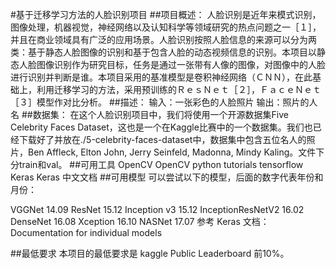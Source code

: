 #基于迁移学习方法的人脸识别项目
##项目概述：
人脸识别是近年来模式识别，图像处理，机器视觉，神经网络以及认知科学等领域研究的热点问题之一［１］，并且在商业领域具有广泛的应用场景。人脸识别按照人脸信息的来源可以分为两类：基于静态人脸图像的识别和基于包含人脸的动态视频信息的识别。本项目以静态人脸图像识别作为研究目标，任务是通过一张带有人像的图像，对图像中的人脸进行识别并判断是谁。本项目采用的基准模型是卷积神经网络（ＣＮＮ），在此基础上，利用迁移学习的方法，采用预训练的ＲｅｓＮｅｔ［２］，ＦａｃｅＮｅｔ［３］模型作对比分析。
##描述：
输入：一张彩色的人脸照片
输出：照片的人名
##数据集：
在这个人脸识别项目中，我们将使用一个开源数据集Five Celebrity Faces Dataset，这也是一个在Kaggle比赛中的一个数据集。我们也已经下载好了并放在./5-celebrity-faces-dataset中，数据集中包含五位名人的照片，Ben Affleck, Elton John, Jerry Seinfeld, Madonna, Mindy Kaling。文件下分train和val。
##可用工具
OpenCV
OpenCV python tutorials
tensorflow
Keras
Keras 中文文档
##可用模型
可以尝试以下的模型，后面的数字代表年份和月份：

VGGNet 14.09
ResNet 15.12
Inception v3 15.12
InceptionResNetV2 16.02
DenseNet 16.08
Xception 16.10
NASNet 17.07
参考 Keras 文档：Documentation for individual models

##最低要求
本项目的最低要求是 kaggle Public Leaderboard 前10%。

